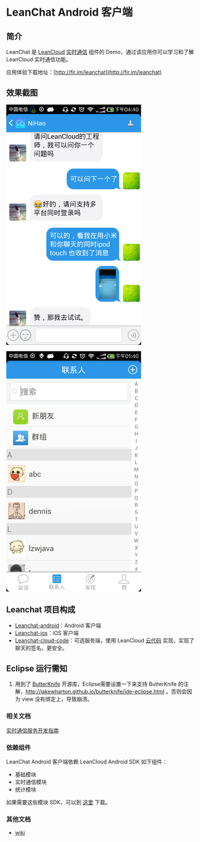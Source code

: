 # LeanChat Android 客户端

## 简介

LeanChat 是 [LeanCloud](http://leancloud.cn) [实时通信](https://leancloud.cn/docs/realtime.html) 组件的 Demo，通过该应用你可以学习和了解 LeanCloud 实时通信功能。

应用体验下载地址：[http://fir.im/leanchat](http://fir.im/leanchat)

## 效果截图

![img](https://raw.githubusercontent.com/lzwjava/plan/master/im361.png)

![img](https://raw.githubusercontent.com/lzwjava/plan/master/im362.png)

## Leanchat 项目构成

* [Leanchat-android](https://github.com/leancloud/leanchat-android)：Android 客户端
* [Leanchat-ios](https://github.com/leancloud/leanchat-ios)：iOS 客户端
* [Leanchat-cloud-code](https://github.com/leancloud/leanchat-cloudcode)：可选服务端，使用 LeanCloud [云代码](https://leancloud.cn/docs/cloud_code_guide.html) 实现，实现了聊天的签名，更安全。

## Eclipse 运行需知
1. 用到了 [ButterKnife](https://github.com/JakeWharton/butterknife) 开源库，Eclipse需要设置一下来支持 ButterKnife 的注解，http://jakewharton.github.io/butterknife/ide-eclipse.html 。否则会因为 view 没有绑定上，导致崩溃。

### 相关文档

[实时通信服务开发指南](https://leancloud.cn/docs/realtime_v2.html)

### 依赖组件

LeanChat Android 客户端依赖 LeanCloud Android SDK 如下组件：

* 基础模块
* 实时通信模块
* 统计模块

如果需要这些模块 SDK，可以到 [这里](https://cn.avoscloud.com/docs/sdk_down.html) 下载。

### 其他文档

* [wiki](https://github.com/leancloud/leanchat-android/wiki)

